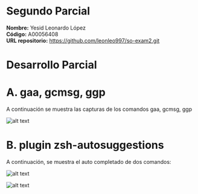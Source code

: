 # Segundo Parcial  
**Nombre:** Yesid Leonardo López  
**Código:** A00056408  
**URL repositorio:** https://github.com/leonleo997/so-exam2.git  

# Desarrollo Parcial  
# A. gaa, gcmsg, ggp  
A continuación se muestra las capturas de los comandos gaa, gcmsg, ggp  
  
![alt text](https://github.com/leonleo997/so-exam2/blob/master/A00056408/images/gitShortcuts.PNG)  

# B. plugin zsh-autosuggestions  

A continuación, se muestra el auto completado de dos comandos:  
  
![alt text](https://github.com/leonleo997/so-exam2/blob/master/A00056408/images/autocomplete1.PNG)  
  
![alt text](https://github.com/leonleo997/so-exam2/blob/master/A00056408/images/autocomplete2.PNG)  
  
  




